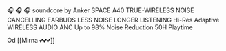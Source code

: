 🎧 🎧 🎧
soundcore
by Anker
SPACE A40
TRUE-WIRELESS NOISE CANCELLING EARBUDS
LESS NOISE
LONGER LISTENING
Hi-Res
Adaptive
WIRELESS
AUDIO ANC
Up to 98% Noise Reduction
50H Playtime

Od [[Mirna 💕💕💕]]
